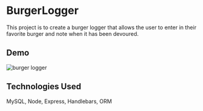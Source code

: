 # BurgerLogger

This project is to create a burger logger that allows the user to enter in their favorite burger
and note when it has been devoured. 

## Demo

![burger logger](https://user-images.githubusercontent.com/70453836/115327215-8d065e00-a15c-11eb-906e-7c504d0f06a1.gif)

## Technologies Used

MySQL,  Node,  Express,  Handlebars,  ORM


